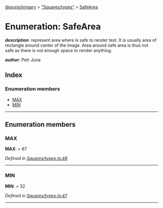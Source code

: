[@pyxis/imigary](../README.md) > ["Squares/types"](../modules/_squares_types_.md) > [SafeArea](../enums/_squares_types_.safearea.md)

# Enumeration: SafeArea

*__description__*: represent area where is safe to render text. It is usually area of rectangle around center of the image. Area around safe area is thus not safe as there is not enough space to render anything.

*__author__*: Petr Juna

## Index

### Enumeration members

* [MAX](_squares_types_.safearea.md#max)
* [MIN](_squares_types_.safearea.md#min)

---

## Enumeration members

<a id="max"></a>

###  MAX

**MAX**:  = 67

*Defined in [Squares/types.ts:48](https://github.com/creaux/pyxis/blob/04ce533/packages/imigary/src/Squares/types.ts#L48)*

___
<a id="min"></a>

###  MIN

**MIN**:  = 32

*Defined in [Squares/types.ts:47](https://github.com/creaux/pyxis/blob/04ce533/packages/imigary/src/Squares/types.ts#L47)*

___

